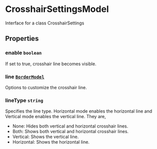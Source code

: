 # CrosshairSettingsModel

Interface for a class CrosshairSettings

## Properties

### enable `boolean`

If set to true, crosshair line becomes visible.

### line [`BorderModel`](./api-borderModel.html)

Options to customize the crosshair line.

### lineType `string`

Specifies the line type. Horizontal mode enables the horizontal line and Vertical mode enables the vertical line. They are,
* None: Hides both vertical and horizontal crosshair lines.
* Both: Shows both vertical and horizontal crosshair lines.
* Vertical: Shows the vertical line.
* Horizontal: Shows the horizontal line.
